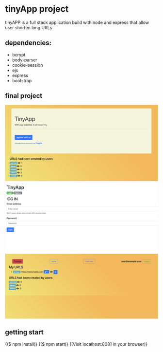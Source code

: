 # tinyApp project
tinyAPP is a full stack application build with node and express that allow user shorten long URLs

## dependencies:
* bcrypt
* body-parser
* cookie-session
* ejs
* express
* bootstrap 

## final project
!['screenshot'](docs/urls_page.png)
!['screenshot'](docs/urls_login.png)
!['screenshot'](docs/urls_afterlogin.png)

## getting start
{($ npm install)}
{($ npm start)}
{(Visit localhost:8081 in your browser)}
